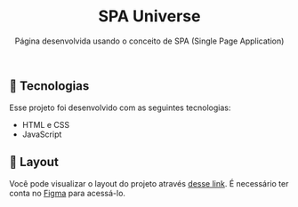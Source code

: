 <h1 align="center">SPA Universe</h1>

<p align="center">
Página desenvolvida usando o conceito de SPA (Single Page Application) <br/>
</p>

<br>

## 🚀 Tecnologias

Esse projeto foi desenvolvido com as seguintes tecnologias:

- HTML e CSS
- JavaScript

## 🔖 Layout

Você pode visualizar o layout do projeto através [desse link](https://www.figma.com/file/2kpo0jU4b1zVZux5DfIg0b/Desafios-Explorer-SPA-Universe-Copy?fuid=1370856444112022999). É necessário ter conta no [Figma](https://figma.com) para acessá-lo.